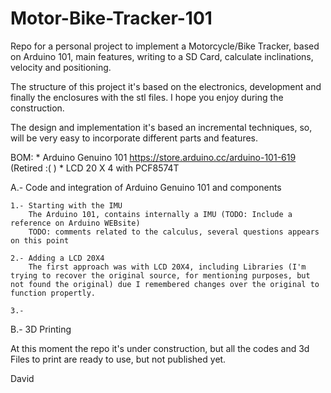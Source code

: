 # Motor-Bike-Tracker-101
Repo for a personal project to implement a Motorcycle/Bike Tracker, based on Arduino 101, main features, writing to a SD Card, calculate inclinations, velocity and positioning.

The structure of this project it's based on the electronics, development and finally the enclosures with the stl files.
I hope you enjoy during the construction.

The design and implementation it's based an incremental techniques, so, will be very easy to incorporate different parts and features.

BOM:
    * Arduino Genuino 101 https://store.arduino.cc/arduino-101-619 (Retired :( )
    * LCD 20 X 4 with PCF8574T
    
A.- Code and integration of Arduino Genuino 101 and components

    1.- Starting with the IMU
        The Arduino 101, contains internally a IMU (TODO: Include a reference on Arduino WEBsite)
        TODO: comments related to the calculus, several questions appears on this point
        
    2.- Adding a LCD 20X4
        The first approach was with LCD 20X4, including Libraries (I'm trying to recover the original source, for mentioning purposes, but not found the original) due I remembered changes over the original to function propertly.
    
    3.- 
B.- 3D Printing 

At this moment the repo it's under construction, but all the codes and 3d Files to print are ready to use, but not published yet.

David

